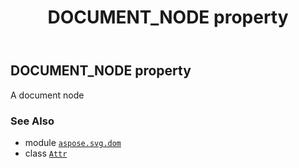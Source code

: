 ﻿---
title: DOCUMENT_NODE property
second_title: Aspose.SVG for Python via .NET API References
description: 
type: docs
weight: 230
url: /python-net/aspose.svg.dom/attr/document_node/
is_root: false
---

## DOCUMENT_NODE property


A document node

### See Also
* module [`aspose.svg.dom`](../../)
* class [`Attr`](/svg/python-net/aspose.svg.dom/attr)
